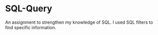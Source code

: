 # SQL-Query
An assignment to strengthen my knowledge of SQL.
I used SQL filters to find specific information.
